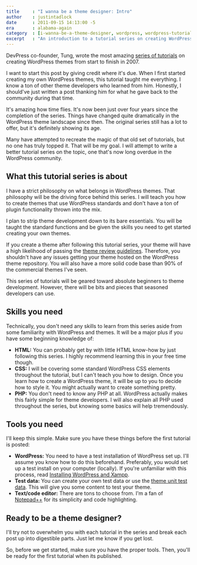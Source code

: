 ```yaml
---
title     : "I wanna be a theme designer: Intro"
author    : justintadlock
date      : 2011-09-15 14:13:00 -5
era       : alabama-again
category  : [i-wanna-be-a-theme-designer, wordpress, wordpress-tutorials]
excerpt   : "An introduction to a tutorial series on creating WordPress themes from start to finish."
---
```


DevPress co-founder, Tung, wrote the most amazing <a href="http://www.wpdesigner.com/2007/02/19/so-you-want-to-create-wordpress-themes-huh/" title="So you want to create WordPress themes huh?">series of tutorials</a> on creating WordPress themes from start to finish in 2007.

I want to start this post by giving credit where it's due.  When I first started creating my own WordPress themes, this tutorial taught me everything.  I know a ton of other theme developers who learned from him.  Honestly, I should've just written a post thanking him for what he gave back to the community during that time.

It's amazing how time flies.  It's now been just over four years since the completion of the series.  Things have changed quite dramatically in the WordPress theme landscape since then.  The original series still has a lot to offer, but it's definitely showing its age.

Many have attempted to recreate the magic of that old set of tutorials, but no one has truly topped it.  That will be my goal.  I will attempt to write a better tutorial series on the topic, one that's now long overdue in the WordPress community.

## What this tutorial series is about

I have a strict philosophy on what belongs in WordPress themes.  That philosophy will be the driving force behind this series.  I will teach you how to create themes that use WordPress standards and don't have a ton of plugin functionality thrown into the mix.

I plan to strip theme development down to its bare essentials.  You will be taught the standard functions and be given the skills you need to get started creating your own themes.

If you create a theme after following this tutorial series, your theme will have a high likelihood of passing the <a href="http://codex.wordpress.org/Theme_Review" title="WordPress theme review guidelines">theme review guidelines</a>.  Therefore, you shouldn't have any issues getting your theme hosted on the WordPress theme repository.  You will also have a more solid code base than 90% of the commercial themes I've seen.

This series of tutorials will be geared toward absolute beginners to theme development.  However, there will be bits and pieces that seasoned developers can use.

## Skills you need

Technically, you don't need any skills to learn from this series aside from some familiarity with WordPress and themes.  It will be a major plus if you have some beginning knowledge of:

<ul>
	<li><strong>HTML:</strong>  You can probably get by with little HTML know-how by just following this series.  I highly recommend learning this in your free time though.</li>
	<li><strong>CSS:</strong>  I will be covering some standard WordPress CSS elements throughout the tutorial, but I can't teach you how to design.  Once you learn how to create a WordPress theme, it will be up to you to decide how to style it.  You might actually want to create something pretty.</li>
	<li><strong>PHP:</strong>  You don't need to know any PHP at all.  WordPress actually makes this fairly simple for theme developers.  I will also explain all PHP used throughout the series, but knowing some basics will help tremendously.</li>
</ul>

## Tools you need

I'll keep this simple.  Make sure you have these things before the first tutorial is posted:

<ul>
	<li><strong>WordPress:</strong>  You need to have a test installation of WordPress set up.  I'll assume you know how to do this beforehand.  Preferably, you would set up a test install on your computer (locally).  If you're unfamiliar with this process, read <a href="http://tamba2.org.uk/wordpress/xampp/" title="Installing WordPress and Xampp">Installing WordPress and Xampp</a>.</li>
	<li><strong>Test data:</strong>  You can create your own test data or use the <a href="http://codex.wordpress.org/Theme_Unit_Test">theme unit test data</a>.  This will give you some content to test your theme.</li>
	<li><strong>Text/code editor:</strong>  There are tons to choose from.  I'm a fan of <a href="http://notepad-plus-plus.org/" title="Notepad++">Notepad++</a> for its simplicity and code highlighting.</li>
</ul>

## Ready to be a theme designer?

I'll try not to overwhelm you with each tutorial in the series and break each post up into digestible parts.  Just let me know if you get lost.

So, before we get started, make sure you have the proper tools.  Then, you'll be ready for the first tutorial when its published.
